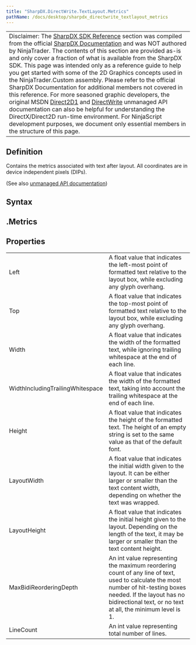 ```yaml
---
title: "SharpDX.DirectWrite.TextLayout.Metrics"
pathName: /docs/desktop/sharpdx_directwrite_textlayout_metrics
---
```


|  |
| --- |
| Disclaimer: The [SharpDX SDK Reference](/docs/desktop/sharpdx_sdk_reference) section was compiled from the official [SharpDX Documentation](http://sharpdx.org/) and was NOT authored by NinjaTrader. The contents of this section are provided as-is and only cover a fraction of what is available from the SharpDX SDK. This page was intended only as a reference guide to help you get started with some of the 2D Graphics concepts used in the NinjaTrader.Custom assembly. Please refer to the official SharpDX Documentation for additional members not covered in this reference. For more seasoned graphic developers, the original MSDN [Direct2D1](https://msdn.microsoft.com/en-us/library/windows/desktop/dd370990.aspx) and [DirectWrite](https://msdn.microsoft.com/en-us/library/windows/desktop/dd368038.aspx) unmanaged API documentation can also be helpful for understanding the DirectX/Direct2D run-time environment. For NinjaScript development purposes, we document only essential members in the structure of this page. |

## Definition

Contains the metrics associated with text after layout. All coordinates are in device independent pixels (DIPs).

(See also [unmanaged API documentation](https://msdn.microsoft.com/en-us/library/dd368135.aspx))

## Syntax

## <textlayout>.Metrics

## Properties

|  |  |
| --- | --- |
| Left |  A float value that indicates the left-most point of formatted text relative to the layout box, while excluding any glyph overhang. |
| Top | A float value that indicates the top-most point of formatted text relative to the layout box, while excluding any glyph overhang. |
| Width | A float value that indicates the width of the formatted text, while ignoring trailing whitespace at the end of each line. |
| WidthIncludingTrailingWhitespace |  A float value that indicates the width of the formatted text, taking into account the trailing whitespace at the end of each line. |
| Height |  A float value that indicates the height of the formatted text. The height of an empty string is set to the same value as that of the default font. |
| LayoutWidth | A float value that indicates the initial width given to the layout. It can be either larger or smaller than the text content width, depending on whether the text was wrapped. |
| LayoutHeight | A float value that indicates the initial height given to the layout. Depending on the length of the text, it may be larger or smaller than the text content height. |
| MaxBidiReorderingDepth | An int value representing the maximum reordering count of any line of text, used to calculate the most number of hit-testing boxes needed. If the layout has no bidirectional text, or no text at all, the minimum level is 1. |
| LineCount |  An int value representing total number of lines. |

